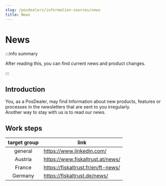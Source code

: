 ```yaml
---
slug: /posdealers/information-sources/news
title: News
---
```

# News 

:::info summary

After reading this, you can find current news and product changes.

:::

## Introduction

You, as a PosDealer, may find Information about new products, features or processes in the newsletters that are sent to you irregularly.  
Another way to stay with us is to read our news.

## Work steps


| target group | link                                                                                                                |
|:----------------------:|-------------------------------------------------------------------------------------------------------------------------------------|
|general |https://www.linkedin.com/  |
|Austria |https://www.fiskaltrust.at/news/ |
|France |https://fiskaltrust.fr/en/ft-news/ |
|Germany |https://fiskaltrust.de/news/ |